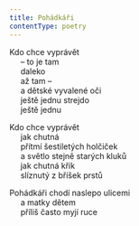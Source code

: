 ```yaml
---
title: Pohádkáři
contentType: poetry
---
```


<section>

Kdo chce vyprávět  
     – to je tam  
     daleko  
     až tam –  
     a dětské vyvalené oči  
     ještě jednu strejdo  
     ještě jednu

Kdo chce vyprávět  
     jak chutná  
     přítmí šestiletých holčiček  
     a světlo stejně starých kluků  
     jak chutná křik  
     slíznutý z bříšek prstů

</section>

<section>

Pohádkáři chodí naslepo ulicemi  
     a matky dětem  
     příliš často myjí ruce

</section>
